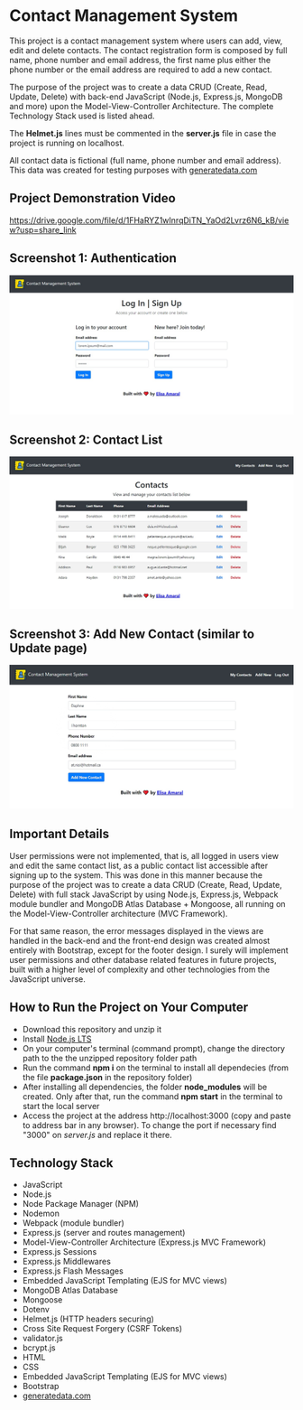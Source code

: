 # Contact Management System

This project is a contact management system where users can add, view, edit and delete contacts. The contact registration form is composed by full name, phone number and email address, the first name plus either the phone number or the email address are required to add a new contact. 

The purpose of the project was to create a data CRUD (Create, Read, Update, Delete) with back-end JavaScript (Node.js, Express.js, MongoDB and more) upon the Model-View-Controller Architecture. The complete Technology Stack used is listed ahead.

The **Helmet.js** lines must be commented in the **server.js** file in case the project is running on localhost.

All contact data is fictional (full name, phone number and email address). This data was created for testing purposes with [generatedata.com](https://generatedata.com/)

## Project Demonstration Video

https://drive.google.com/file/d/1FHaRYZ1wInrqDiTN_YaOd2Lvrz6N6_kB/view?usp=share_link

## Screenshot 1: Authentication

![Screenshot 1](/screenshots/Screenshot_1.jpg)

## Screenshot 2: Contact List

![Screenshot 2](/screenshots/Screenshot_2.jpg)

## Screenshot 3: Add New Contact (similar to Update page)

![Screenshot 3](/screenshots/Screenshot_3.jpg)

## Important Details

User permissions were not implemented, that is, all logged in users view and edit the same contact list, as a public contact list accessible after signing up to the system. This was done in this manner because the purpose of the project was to create a data CRUD (Create, Read, Update, Delete) with full stack JavaScript by using Node.js, Express.js, Webpack module bundler and MongoDB Atlas Database + Mongoose, all running on the Model-View-Controller architecture (MVC Framework). 

For that same reason, the error messages displayed in the views are handled in the back-end and the front-end design was created almost entirely with Bootstrap, except for the footer design. I surely will implement user permissions and other database related features in future projects, built with a higher level of complexity and other technologies from the JavaScript universe.

## How to Run the Project on Your Computer

+ Download this repository and unzip it  
+ Install [Node.js LTS](https://nodejs.org/en/download/)
+ On your computer's terminal (command prompt), change the directory path to the the unzipped repository folder path
+ Run the command **npm i**  on the terminal to install all dependecies (from the file **package.json** in the repository folder) 
+ After installing all dependencies, the folder **node_modules** will be created. Only after that, run the command **npm start** in the terminal to start the local server
+ Access the project at the address http://localhost:3000 (copy and paste to address bar in any browser). To change the port if necessary find "3000" on *server.js* and replace it there.

## Technology Stack

+ JavaScript
+ Node.js 
+ Node Package Manager (NPM)
+ Nodemon
+ Webpack (module bundler)
+ Express.js (server and routes management)
+ Model-View-Controller Architecture (Express.js MVC Framework)
+ Express.js Sessions
+ Express.js Middlewares
+ Express.js Flash Messages
+ Embedded JavaScript Templating (EJS for MVC views)
+ MongoDB Atlas Database
+ Mongoose
+ Dotenv
+ Helmet.js (HTTP headers securing)
+ Cross Site Request Forgery (CSRF Tokens)
+ validator.js
+ bcrypt.js 
+ HTML
+ CSS
+ Embedded JavaScript Templating (EJS for MVC views)
+ Bootstrap
+ [generatedata.com](https://generatedata.com/)

